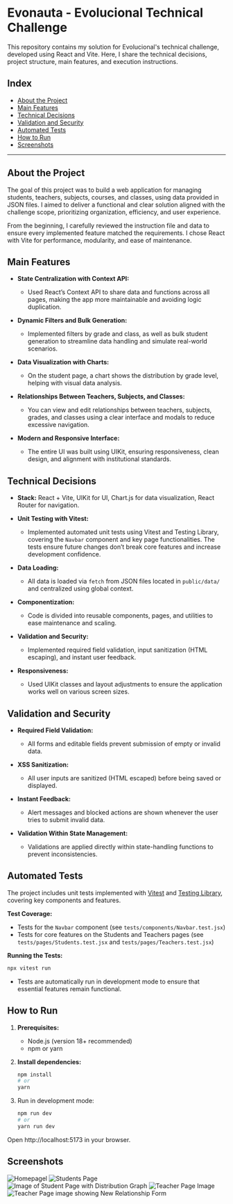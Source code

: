 # Evonauta - Evolucional Technical Challenge

This repository contains my solution for Evolucional's technical challenge, developed using React and Vite. Here, I share the technical decisions, project structure, main features, and execution instructions.

## Index

- [About the Project](#about-the-project)
- [Main Features](#main-features)
- [Technical Decisions](#technical-decisions)
- [Validation and Security](#validation-and-security)
- [Automated Tests](#automated-tests)
- [How to Run](#how-to-run)
- [Screenshots](#screenshots)

---

## About the Project

The goal of this project was to build a web application for managing students, teachers, subjects, courses, and classes, using data provided in JSON files. I aimed to deliver a functional and clear solution aligned with the challenge scope, prioritizing organization, efficiency, and user experience.

From the beginning, I carefully reviewed the instruction file and data to ensure every implemented feature matched the requirements. I chose React with Vite for performance, modularity, and ease of maintenance.

## Main Features

- **State Centralization with Context API:**
  - Used React’s Context API to share data and functions across all pages, making the app more maintainable and avoiding logic duplication.

- **Dynamic Filters and Bulk Generation:**
  - Implemented filters by grade and class, as well as bulk student generation to streamline data handling and simulate real-world scenarios.

- **Data Visualization with Charts:**
  - On the student page, a chart shows the distribution by grade level, helping with visual data analysis.

- **Relationships Between Teachers, Subjects, and Classes:**
  - You can view and edit relationships between teachers, subjects, grades, and classes using a clear interface and modals to reduce excessive navigation.

- **Modern and Responsive Interface:**
  - The entire UI was built using UIKit, ensuring responsiveness, clean design, and alignment with institutional standards.

## Technical Decisions

- **Stack:** React + Vite, UIKit for UI, Chart.js for data visualization, React Router for navigation.

- **Unit Testing with Vitest:**
  - Implemented automated unit tests using Vitest and Testing Library, covering the `Navbar` component and key page functionalities. The tests ensure future changes don’t break core features and increase development confidence.

- **Data Loading:**
  - All data is loaded via `fetch` from JSON files located in `public/data/` and centralized using global context.

- **Componentization:**
  - Code is divided into reusable components, pages, and utilities to ease maintenance and scaling.

- **Validation and Security:**
  - Implemented required field validation, input sanitization (HTML escaping), and instant user feedback.

- **Responsiveness:**
  - Used UIKit classes and layout adjustments to ensure the application works well on various screen sizes.

## Validation and Security

- **Required Field Validation:**
  - All forms and editable fields prevent submission of empty or invalid data.

- **XSS Sanitization:**
  - All user inputs are sanitized (HTML escaped) before being saved or displayed.

- **Instant Feedback:**
  - Alert messages and blocked actions are shown whenever the user tries to submit invalid data.

- **Validation Within State Management:**
  - Validations are applied directly within state-handling functions to prevent inconsistencies.

## Automated Tests

The project includes unit tests implemented with [Vitest](https://vitest.dev/) and [Testing Library](https://testing-library.com/), covering key components and features.

**Test Coverage:**
- Tests for the `Navbar` component (see `tests/components/Navbar.test.jsx`)
- Tests for core features on the Students and Teachers pages (see `tests/pages/Students.test.jsx` and `tests/pages/Teachers.test.jsx`)

**Running the Tests:**
```bash
npx vitest run
```
- Tests are automatically run in development mode to ensure that essential features remain functional.

## How to Run

1. **Prerequisites:**
   - Node.js (version 18+ recommended)
   - npm or yarn

2. **Install dependencies:**
   ```bash
   npm install
   # or
   yarn

3. Run in development mode:
   ```bash
   npm run dev
   # or
   yarn run dev
   ```
Open http://localhost:5173 in your browser.

## Screenshots

![Homepagel](https://i.postimg.cc/ZYj7k1Ds/evolucional-homepage.png) ![Students Page](https://i.postimg.cc/FsBTz0vj/evolucional-studentpage.png) ![Image of Student Page with Distribution Graph](https://i.postimg.cc/htVZYfFT/evolucional-studentpage-graphics.png) ![Teacher Page Image](https://i.postimg.cc/fRSB9kW1/evolucional-teacherspage.png) ![Teacher Page image showing New Relationship Form](https://i.postimg.cc/KYNqZw8Y/evolucional-teacherspage-new-relationships.png)
